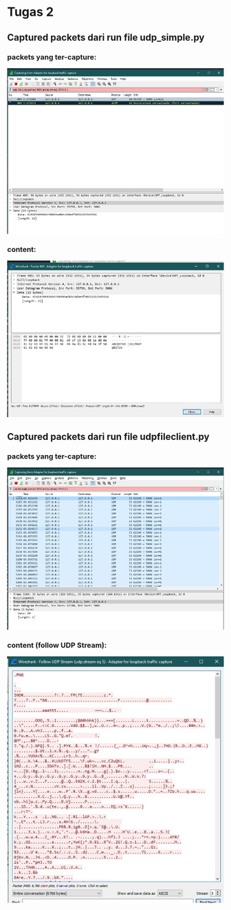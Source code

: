 # Tugas 2

## Captured packets dari run file udp_simple.py
### packets yang ter-capture:
  ![UDP Simple packets](/tugas2/udp_simple_traffic.jpg)
### content:
   ![UDP Simple packets](/tugas2/udp_simple_packet.jpg)
   
   

## Captured packets dari run file udpfileclient.py
### packets yang ter-capture:
  ![UDP Simple packets](/tugas2/udpfileclient_traffic.jpg)
### content (follow UDP Stream):
   ![UDP Simple packets](/tugas2/udpfileclient_packet.jpg)
